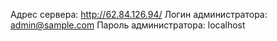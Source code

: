 Адрес сервера: http://62.84.126.94/
Логин администратора: admin@sample.com 
Пароль администратора: localhost
